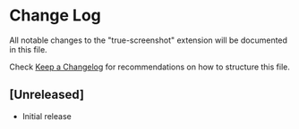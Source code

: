 # Change Log

All notable changes to the "true-screenshot" extension will be documented in this file.

Check [Keep a Changelog](http://keepachangelog.com/) for recommendations on how to structure this file.

## [Unreleased]

- Initial release